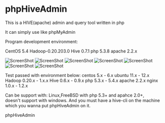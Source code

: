 phpHiveAdmin
============

This is a HIVE(apache) admin and query tool written in php

It can simply use like phpMyAdmin

Program development environment:

CentOS 5.4
Hadoop-0.20.203.0
Hive 0.7.1
php 5.3.8
apache 2.2.x

![ScreenShot](https://raw.github.com/xianglei/phpHiveAdmin/master/screenshots/create_database.jpg)
![ScreenShot](https://raw.github.com/xianglei/phpHiveAdmin/master/screenshots/create_table_1.jpg)
![ScreenShot](https://raw.github.com/xianglei/phpHiveAdmin/master/screenshots/create_table_2.jpg)
![ScreenShot](https://raw.github.com/xianglei/phpHiveAdmin/master/screenshots/query_plan.jpg)
![ScreenShot](https://raw.github.com/xianglei/phpHiveAdmin/master/screenshots/auto_complete.jpg)
![ScreenShot](https://raw.github.com/xianglei/phpHiveAdmin/master/screenshots/browse_hdfs.jpg)
![ScreenShot](https://raw.github.com/xianglei/phpHiveAdmin/master/screenshots/results.jpg)

Test passed with environment below:
centos 5.x - 6.x
ubuntu 11.x - 12.x
Hadoop 0.20.x - 1.x.x
Hive 0.6.x - 0.9.x
php 5.3.x - 5.4.x
apache 2.2.x
nginx 1.0.x - 1.2.x

Can be support with:
Linux,FreeBSD with php 5.3+ and apahce 2.0+, doesn't support with windows.
And you must have a hive-cli on the machine which you wanna put phpHiveAdmin on it.

phpHiveAdmin

